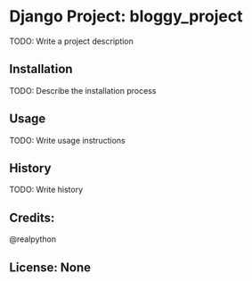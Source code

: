 # Django Project: bloggy_project

TODO: Write a project description

## Installation

TODO: Describe the installation process

## Usage

TODO: Write usage instructions


## History

TODO: Write history

## Credits: 
@realpython


## License: None
